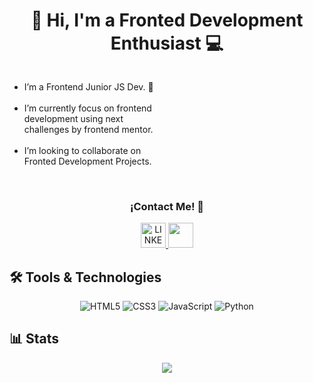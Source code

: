 <h1 align="center"> 👋 Hi, I'm a Fronted Development Enthusiast 💻 </h1>

<div style="display: flex;  gap: 2rem;">
   <div style="width:49%; ">
    <p>
    <ul>
      <li>I’m a Frontend Junior JS Dev. 👀</li>
      <br/>
      <li>I’m currently focus on frontend development using next challenges by frontend mentor. </li>
      <br/>
      <li>I’m looking to collaborate on Fronted Development Projects. </li>
    </ul> 
  </p>
   </div>

</div>
<br/>

<div align="center">
  <h3> ¡Contact Me! 🤝 </h3>
  <a href="https://www.linkedin.com/in/kaento/"> <img src="https://cdn-icons-png.flaticon.com/512/174/174857.png" width=40px height=40px alt="LINKEDIN"> </a>
  <a href="mailto:u3.dev@icloud.com"> <img src="https://img.icons8.com/?size=100&id=xLIkjgcmFOsC&format=png&color=000000" height=40px> </a>
</div>

## 🛠️ Tools & Technologies
<p align="center">
  <img src="https://img.shields.io/badge/-HTML5-E34F26?style=flat&logo=html5&logoColor=white" alt="HTML5"/>
  <img src="https://img.shields.io/badge/-CSS3-1572B6?style=flat&logo=css3" alt="CSS3"/>
  <img src="https://img.shields.io/badge/-JavaScript-F7DF1E?style=flat&logo=javascript&logoColor=black" alt="JavaScript"/>
  <img src="https://img.shields.io/badge/-Python-3776AB?style=flat&logo=python&logoColor=white" alt="Python"/>
</p>

## 📊 Stats
<p align="center">
  <img src="https://github-readme-stats.vercel.app/api/top-langs/?username=luserv&layout=compact&langs_count=10&theme=radical" />
</p>
